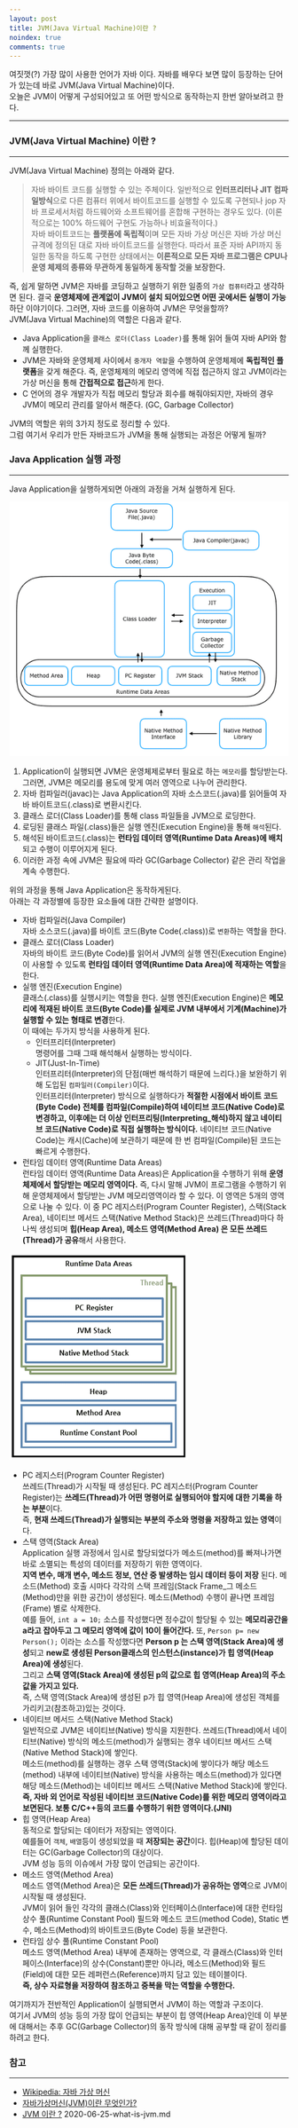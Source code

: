 ```yaml
---
layout: post
title: JVM(Java Virtual Machine)이란 ?
noindex: true
comments: true
---
```


여짓껏(?) 가장 많이 사용한 언어가 자바 이다. 자바를 배우다 보면 많이 등장하는 단어가 있는데 바로 JVM(Java Virtual Machine)이다.<br> 오늘은 JVM이 어떻게 구성되어있고 또 어떤 방식으로 동작하는지 한번 알아보려고 한다.

---

### JVM(Java Virtual Machine) 이란 ?
---
JVM(Java Virtual Machine) 정의는 아래와 같다.<br>
>자바 바이트 코드를 실행할 수 있는 주체이다. 일반적으로 **인터프리터나 JIT 컴파일방식**으로 다른 컴퓨터 위에서 바이트코드를 실행할 수 있도록 구현되나 jop 자바 프로세서처럼 하드웨어와 소프트웨어를 혼합해 구현하는 경우도 있다. (이론적으로는 100% 하드웨어 구현도 가능하나 비효율적이다.)<br> 자바 바이트코드는 **플랫폼에 독립적**이며 모든 자바 가상 머신은 자바 가상 머신 규격에 정의된 대로 자바 바이트코드를 실행한다. 따라서 표준 자바 API까지 동일한 동작을 하도록 구현한 상태에서는 **이론적으로 모든 자바 프로그램은 CPU나 운영 체제의 종류와 무관하게 동일하게 동작할 것을 보장한다.**

즉, 쉽게 말하면 JVM은 자바를 코딩하고 실행하기 위한 일종의 `가상 컴퓨터`라고 생각하면 된다. 결국 **운영체제에 관계없이 JVM이 설치 되어있으면 어떤 곳에서든 실행이 가능**하단 이야기이다.
그러면, 자바 코드를 이용하여 JVM은 무엇을할까?<br>JVM(Java Virtual Machine)의 역할은 다음과 같다.
- Java Application을 `클래스 로더(Class Loader)`를 통해 읽어 들여 자바 API와 함께 실행한다.
- JVM은 자바와 운영체제 사이에서 `중개자 역할`을 수행하여 운영체제에 **독립적인 플랫폼**을 갖게 해준다.
 즉, 운영체제의 메모리 영역에 직접 접근하지 않고 JVM이라는 가상 머신을 통해 **간접적으로 접근**하게 한다.
 - C 언어의 경우 개발자가 직접 메모리 할당과 회수를 해줘야되지만, 자바의 경우 JVM이 메모리 관리를 알아서 해준다. (GC, Garbage Collector)

JVM의 역할은 위의 3가지 정도로 정리할 수 있다. <br>그럼 여기서 우리가 만든 자바코드가 JVM을 통해 실행되는 과정은 어떻게 될까?


### Java Application 실행 과정
---
Java Application을 실행하게되면 아래의 과정을 거쳐 실행하게 된다.

![java-application-process](/assets/img/posts/java-application-process.png)

1. Application이 실행되면 JVM은 운영체제로부터 필요로 하는 `메모리`를 할당받는다.<br> 그러면, JVM은 메모리를 용도에 맞게 여러 영역으로 나누어 관리한다.
2. 자바 컴파일러(javac)는 Java Application의 자바 소스코드(.java)를 읽어들여 자바 바이트코드(.class)로 변환시킨다.
3. 클래스 로더(Class Loader)를 통해 class 파일들을 JVM으로 로딩한다.
4. 로딩된 클래스 파일(.class)들은 실행 엔진(Execution Engine)을 통해 `해석`된다.
5. 해석된 바이트코드(.class)는 **런타임 데이터 영역(Runtime Data Areas)에 배치**되고 수행이 이루어지게 된다.
6. 이러한 과정 속에 JVM은 필요에 따라 GC(Garbage Collector) 같은 관리 작업을 계속 수행한다.

위의 과정을 통해 Java Application은 동작하게된다. <br> 아래는 각 과정별에 등장한 요소들에 대한 간략한 설명이다.
- 자바 컴파일러(Java Compiler)<br>
자바 소스코드(.java)를  바이트 코드(Byte Code(.class))로 `변환`하는 역할을 한다.
- 클래스 로더(Class Loader)<br>
자바의 바이트 코드(Byte Code)를 읽어서 JVM의 실행 엔진(Execution Engine)이 사용할 수 있도록 **런타임 데이터 영역(Runtime Data Area)에 적재하는 역할**을 한다.
- 실행 엔진(Execution Engine)<br>
클래스(.class)를 실행시키는 역할을 한다. 실행 엔진(Execution Engine)은 **메모리에 적재된 바이트 코드(Byte Code)를 실제로 JVM 내부에서 기계(Machine)가 실행할 수 있는 형태로 변경**한다. <br>이 때에는 두가지 방식을 사용하게 된다.
	- 인터프리터(Interpreter)<br>
	명령어를 그때 그때 해석해서 실행하는 방식이다.
	- JIT(Just-In-Time)<br>
	인터프리터(Interpreter)의 단점(매번 해석하기 때문에 느리다.)을 보완하기 위해 도입된 `컴파일러(Compiler)`이다.<br> 인터프리터(Interpreter) 방식으로 실행하다가 **적절한 시점에서 바이트 코드(Byte Code) 전체를 컴파일(Compile)하여 네이티브 코드(Native Code)로 변경하고, 이후에는 더 이상 인터프리팅(Interpreting_해석)하지 않고 네이티브 코드(Native Code)로 직접 실행하는 방식이다.** 네이티브 코드(Native Code)는 캐시(Cache)에 보관하기 때문에 한 번 컴파일(Compile)된 코드는 빠르게 수행한다.
- 런타임 데이터 영역(Runtime Data Areas)<br>
런타임 데이터 영역(Runtime Data Areas)은 Application을 수행하기 위해 **운영체제에서 할당받는 메모리 영역이다.** 즉, 다시 말해 JVM이 프로그램을 수행하기 위해 운영체제에서 할당받는 JVM 메모리영역이라 할 수 있다. 이 영역은 5개의 영역으로 나눌 수 있다. 이 중 PC 레지스터(Program Counter Register), 스택(Stack Area), 네이티브 메서드 스택(Native Method Stack)은 쓰레드(Thread)마다 하나씩 생성되며 **힙(Heap Area), 메소드 영역(Method Area) 은 모든 쓰레드(Thread)가 공유**해서 사용한다.

![jvm-runtimearea](/assets/img/posts/jvm-runtimearea.png)

- PC 레지스터(Program Counter Register)<br>
쓰레드(Thread)가 시작될 때 생성된다. PC 레지스터(Program Counter Register)는 **쓰레드(Thread)가 어떤 명령어로 실행되어야 할지에 대한 기록을 하는 부분**이다. <br> 즉, **현재 쓰레드(Thread)가 실행되는 부분의 주소와 명령을 저장하고 있는 영역**이다.
- 스택 영역(Stack Area)<br>
Application 실행 과정에서 임시로 할당되었다가 메소드(method)를 빠져나가면 바로 소멸되는 특성의 데이터를 저장하기 위한 영역이다. <br>**지역 변수, 매개 변수, 메소드 정보, 연산 중 발생하는 임시 데이터 등이 저장** 된다. 메소드(Method) 호출 시마다 각각의 스택 프레임(Stack Frame_그 메소드(Method)만을 위한 공간)이 생성된다. 메소드(Method) 수행이 끝나면 프레임(Frame) 별로 삭제한다.<br> 예를 들어, `int a = 10;` 소스를 작성했다면 정수값이 할당될 수 있는 **메모리공간을 a라고 잡아두고 그 메모리 영역에 값이 10이 들어간다.**
또, `Person p= new Person();` 이라는 소스를 작성했다면 **Person p 는 스택 영역(Stack Area)에 생성**되고 **new로 생성된 Person클래스의 인스턴스(instance)가 힙 영역(Heap Area)에 생성**된다.<br>그리고 **스택 영역(Stack Area)에 생성된 p의 값으로 힙 영역(Heap Area)의 주소값을 가지고 있다.** <br>즉, 스택 영역(Stack Area)에 생성된 p가 힙 영역(Heap Area)에 생성된 객체를 가리키고(참조하고)있는 것이다.
- 네이티브 메서드 스택(Native Method Stack)<br>
일반적으로 JVM은 네이티브(Native) 방식을 지원한다. 쓰레드(Thread)에서 네이티브(Native) 방식의 메소드(method)가 실행되는 경우 네이티브 메서드 스택(Native Method Stack)에 쌓인다. <br> 메소드(method)를 실행하는 경우 스택 영역(Stack)에 쌓이다가 해당 메소드(method) 내부에 네이티브(Native) 방식을 사용하는 메소드(method)가 있다면 해당 메소드(Method)는 네이티브 메서드 스택(Native Method Stack)에 쌓인다.<br>**즉, 자바 외 언어로 작성된 네이티브 코드(Native Code)를 위한 메모리 영역이라고 보면된다. 보통 C/C++등의 코드를 수행하기 위한 영역이다.(JNI)**
- 힙 영역(Heap Area)<br>
동적으로 할당되는 데이터가 저장되는 영역이다. <br>예를들어 `객체`, `배열`등이 생성되었을 때 **저장되는 공간**이다. 힙(Heap)에 할당된 데이터는 GC(Garbage Collector)의 대상이다.<br> JVM 성능 등의 이슈에서 가장 많이 언급되는 공간이다. 
- 메소드 영역(Method Area)<br>
메소드 영역(Method Area)은 **모든 쓰레드(Thread)가 공유하는 영역**으로 JVM이 시작될 때 생성된다.<br> JVM이 읽어 들인 각각의 클래스(Class)와 인터페이스(Interface)에 대한 런타임 상수 풀(Runtime Constant Pool) 필드와 메소드 코드(method Code), Static 변수, 메소드(Method)의 바이트코드(Byte Code) 등을 보관한다.
- 런타임 상수 풀(Runtime Constant Pool)<br>
메소드 영역(Method Area) 내부에 존재하는 영역으로, 각 클래스(Class)와 인터페이스(Interface)의 상수(Constant)뿐만 아니라, 메소드(Method)와 필드(Field)에 대한 모든 레퍼런스(Reference)까지 담고 있는 테이블이다. <br>**즉, 상수 자료형을 저장하여 참조하고 중복을 막는 역할을 수행한다.**

여기까지가 전반적인 Application이 실행되면서 JVM이 하는 역할과 구조이다.<br> 여기서 JVM의 성능 등의 가장 많이 언급되는 부분이 힙 영역(Heap Area)인데 이 부분에 대해서는 추후 GC(Garbage Collector)의 동작 방식에 대해 공부할 때 같이 정리를 하려고 한다.


  
### 참고
---
- [Wikipedia: 자바 가상 머신](https://ko.wikipedia.org/wiki/%EC%9E%90%EB%B0%94_%EA%B0%80%EC%83%81_%EB%A8%B8%EC%8B%A0)
- [자바가상머신(JVM)이란 무엇인가?](https://hanul-dev.netlify.app/java/%EC%9E%90%EB%B0%94%EA%B0%80%EB%A8%B8%EC%8B%A0(jvm)%EC%9D%B4%EB%9E%80-%EB%AC%B4%EC%97%87%EC%9D%B8%EA%B0%80/)
- [JVM 이란 ?](https://skibis.tistory.com/330)
2020-06-25-what-is-jvm.md
